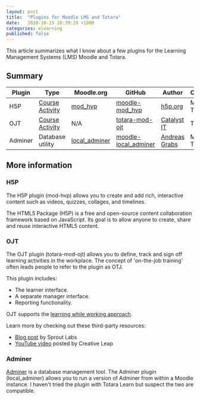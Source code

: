```yaml
---
layout: post
title:  "Plugins for Moodle LMS and Totara"
date:   2020-10-15 10:39:29 +1000
categories: elearning
published: false
---
```


This article summarizes what I know about a few plugins for the Learning Management Systems (LMS) Moodle and Totara.

## Summary

| Plugin        | Type              | Moodle<span>.</span>org    | GitHub      |  Author     | Compatibility |
| -----------   | -----------       | -----------   | ----------- | ----------- | -----------   |
| H5P | [Course Activity](https://docs.moodle.org/310/en/Activities) | [mod_hvp](https://moodle.org/plugins/mod_hvp) | [moodle-mod_hvp](https://github.com/h5p/moodle-mod_hvp) | [h5p.org](https://h5p.org) | Moodle and Totara |
| OJT | [Course Activity](https://help.totaralearning.com/display/TH14/Adding+course+content) | N/A | [totara-mod-ojt](https://github.com/catalyst/totara-mod-ojt) | [Catalyst IT](https://github.com/catalyst) | Totara |
| Adminer | Database utility | [local_adminer](https://moodle.org/plugins/local_adminer) | [moodle-local_adminer](https://github.com/grabs/moodle-local_adminer) | [Andreas Grabs](https://github.com/grabs) | Moodle, ?Totara |

## More information

### H5P

The H5P plugin (mod-hvp) allows you to create and add rich, interactive content such as videos, quizzes, collages, and timelines.

The HTML5 Package (H5P) is a free and open-source content collaboration framework based on JavaScript. Its goal is to allow anyone to create, share and reuse interactive HTML5 content.

### OJT

The OJT plugin (totara-mod-ojt) allows you to define, track and sign off learning activities in the workplace. The concept of 'on-the-job training' often leads people to refer to the plugin as OTJ.

This plugin includes:

- The learner interface.
- A separate manager interface.
- Reporting functionality.

OJT supports the [learning while working approach](https://www.google.com/search?q=learning+while+working).

Learn more by checking out these third-party resources:

- [Blog post](https://www.sproutlabs.com.au/blog/learning-while-working-with-totaras-on-the-job-activity/) by Sprout Labs
- [YouTube video](https://www.youtube.com/watch?v=a-GatbCdqWY) posted by Creative Leap

### Adminer

[Adminer](https://www.adminer.org/) is a database management tool. The Adminer plugin (local_adminer) allows you to run a version of Adminer from within a Moodle instance. I haven't tried the plugin with Totara Learn but suspect the two are compatible.

